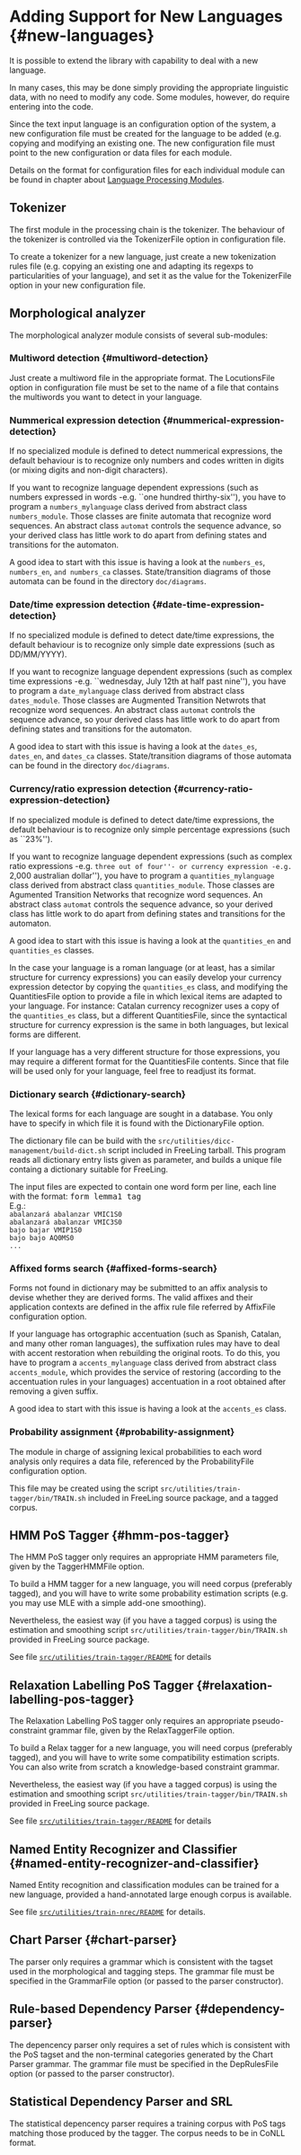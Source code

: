 # Adding Support for New Languages {#new-languages}

It is possible to extend the library with capability to deal with a new language.

In many cases, this may be done simply providing the appropriate linguistic data, with no need to modify any code. Some modules, however, do require entering into the code.

Since the text input language is an configuration option of the system, a new configuration file must be created for the language to be added (e.g. copying and modifying an existing one.  The new configuration file must point to the new configuration or data files for each module.

Details on the format for configuration files for each individual module can be found in chapter about [Language Processing Modules](processing-classes.md).

## Tokenizer

The first module in the processing chain is the tokenizer. 
The behaviour of the tokenizer is controlled via the TokenizerFile option in configuration file.

To create a tokenizer for a new language, just create a new tokenization rules file (e.g. copying an existing one and adapting its regexps to particularities of your language), and set it as the value for the TokenizerFile option in your new configuration file.

## Morphological analyzer

The morphological analyzer module consists of several sub-modules:

### Multiword detection {#multiword-detection}

Just create a multiword file in the appropriate format.
The LocutionsFile option in configuration file must be set to the name of a file that contains the multiwords you want to detect in your language.

### Nummerical expression detection {#nummerical-expression-detection}

If no specialized module is defined to detect nummerical expressions, the default behaviour is to recognize only numbers and codes written in digits (or mixing digits and non-digit characters).

If you want to recognize language dependent expressions (such as numbers expressed in words -e.g. ``one hundred thirthy-six''), you have to program a `numbers_mylanguage` class derived from abstract class `numbers_module`. Those classes are finite automata that recognize word sequences. An abstract class `automat` controls the sequence advance, so your derived class has little work to do apart from defining states and transitions for the automaton.

A good idea to start with this issue is having a look at the `numbers_es`, `numbers_en`, `and numbers_ca` classes.
 State/transition diagrams of those automata can be found in the directory `doc/diagrams`.

### Date/time expression detection {#date-time-expression-detection}

If no specialized module is defined to detect date/time expressions, the default behaviour is to recognize only simple date expressions (such as DD/MM/YYYY).

If you want to recognize language dependent expressions (such as complex time expressions -e.g. ``wednesday, July 12th at half past nine''), you have to program a `date_mylanguage` class derived from abstract class `dates_module`. Those classes are Augmented Transition Netwrots that recognize word sequences. An abstract class `automat` controls the sequence advance, so your derived class has little work to do apart from defining states and transitions for the automaton.

A good idea to start with this issue is having a look at the `dates_es`, `dates_en`, and `dates_ca` classes. State/transition diagrams of those automata can be found in the directory `doc/diagrams`.

### Currency/ratio expression detection {#currency-ratio-expression-detection}

If no specialized module is defined to detect date/time expressions, the default behaviour is to recognize only simple percentage expressions (such as ``23%'').

If you want to recognize language dependent expressions (such as complex ratio expressions -e.g. ``three out of four''- or currency expression -e.g. ``2,000 australian dollar''), you have to program a `quantities_mylanguage` class derived from abstract class `quantities_module`. Those classes are Agumented Transition Networks that recognize word sequences. An abstract class `automat` controls the sequence advance, so your derived class has little work to do apart from defining states and transitions for the automaton.

A good idea to start with this issue is having a look at the `quantities_en` and `quantities_es` classes.

In the case your language is a roman language (or at least, has a similar structure for currency expressions) you can easily develop your currency expression detector by copying the `quantities_es` class, and modifying the QuantitiesFile option to provide a file in which lexical items are adapted to your language. For instance: Catalan currency recognizer uses a copy of the `quantities_es` class, but a different QuantitiesFile, since the syntactical structure for currency expression is the same in both languages, but lexical forms are different.

If your language has a very different structure for those expressions, you may require a different format for the QuantitiesFile contents. Since that file will be used only for your language, feel free to readjust its format.

### Dictionary search {#dictionary-search}

The lexical forms for each language are sought in a database. You only have to specify in which file it is found with the DictionaryFile option.

The dictionary file can be build with the `src/utilities/dicc-management/build-dict.sh` script included in FreeLing tarball. 
This program reads all dictionary entry lists given as parameter, and builds a unique file containg a dictionary suitable for FreeLing.

The input files are expected to contain one word form per line, each line with the format: <tt>form lemma1 tag</tt>   
E.g.:  
`abalanzará abalanzar VMIC1S0`  
`abalanzará abalanzar VMIC3S0`  
`bajo bajar VMIP1S0`  
`bajo bajo AQ0MS0`  
`...` 

### Affixed forms search {#affixed-forms-search}

Forms not found in dictionary may be submitted to an affix analysis to devise whether they are derived forms. The valid affixes and their application contexts are defined in the affix rule file referred by AffixFile configuration option. 

If your language has ortographic accentuation (such as Spanish, Catalan, and many other roman languages), the suffixation rules may have to deal with accent restoration when rebuilding the original roots. To do this, you have to program a `accents_mylanguage` class derived from abstract class `accents_module`, which provides the service of restoring (according to the accentuation rules in your languages) accentuation in a root obtained after removing a given suffix.

A good idea to start with this issue is having a look at the `accents_es` class.

### Probability assignment {#probability-assignment}

The module in charge of assigning lexical probabilities to each word analysis only requires a data file, referenced by the ProbabilityFile configuration option.

This file may be created using the script `src/utilities/train-tagger/bin/TRAIN.sh` included in FreeLing source package, and a tagged corpus.



## HMM PoS Tagger {#hmm-pos-tagger}

The HMM PoS tagger only requires an appropriate HMM parameters file, given by the TaggerHMMFile option. 

To build a HMM tagger for a new language, you will need corpus (preferably tagged), and you will have to write some probability estimation scripts (e.g. you may use MLE with a simple add-one smoothing).

Nevertheless, the easiest way (if you have a tagged corpus) is using the estimation and smoothing script `src/utilities/train-tagger/bin/TRAIN.sh` provided in FreeLing source package.

See file [`src/utilities/train-tagger/README`](https://github.com/TALP-UPC/FreeLing/blob/master/src/utilities/train-tagger/README) for details

## Relaxation Labelling PoS Tagger {#relaxation-labelling-pos-tagger}

The Relaxation Labelling PoS tagger only requires an appropriate pseudo- constraint grammar file, given by the RelaxTaggerFile option.

To build a Relax tagger for a new language, you will need corpus (preferably tagged), and you will have to write some compatibility estimation scripts. You can also write from scratch a knowledge-based constraint grammar.

Nevertheless, the easiest way (if you have a tagged corpus) is using the estimation and smoothing script `src/utilities/train-tagger/bin/TRAIN.sh` provided in FreeLing source package.

See file [`src/utilities/train-tagger/README`](https://github.com/TALP-UPC/FreeLing/blob/master/src/utilities/train-tagger/README) for details


## Named Entity Recognizer and Classifier {#named-entity-recognizer-and-classifier}

Named Entity recognition and classification modules can be trained for a new language, provided a hand-annotated large enough corpus is available.

See file [`src/utilities/train-nrec/README`](https://github.com/TALP-UPC/FreeLing/blob/master/src/utilities/train-nerc/README) for details.


## Chart Parser {#chart-parser}

The parser only requires a grammar which is consistent with the tagset used in the morphological and tagging steps. The grammar file must be specified in the GrammarFile option (or passed to the parser constructor). 

## Rule-based Dependency Parser {#dependency-parser}

The depencency parser only requires a set of rules which is consistent with the PoS tagset and the non-terminal categories generated by the Chart Parser grammar. The grammar file must be specified in the DepRulesFile option (or passed to the parser constructor). 

## Statistical Dependency Parser and SRL

The statistical depencency parser requires a training corpus with PoS tags matching those produced by the tagger. 
The corpus needs to be in CoNLL format.

